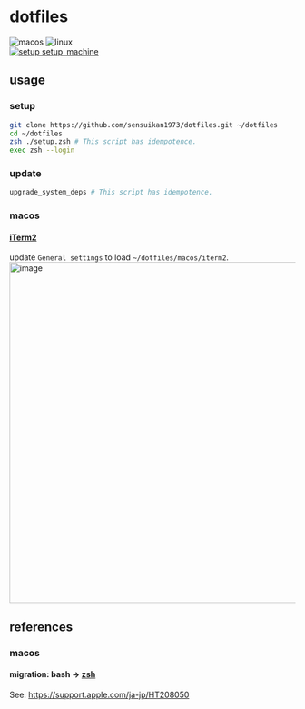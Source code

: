 # dotfiles

![macos](https://img.shields.io/badge/MacOS-black.svg?logo=Apple) ![linux](https://img.shields.io/badge/Linux-black.svg?logo=Linux)  
[![setup setup_machine](https://github.com/sensuikan1973/dotfiles/actions/workflows/setup_machine.yaml/badge.svg)](https://github.com/sensuikan1973/dotfiles/actions/workflows/setup_machine.yaml)

## usage

### setup

```zsh
git clone https://github.com/sensuikan1973/dotfiles.git ~/dotfiles
cd ~/dotfiles
zsh ./setup.zsh # This script has idempotence.
exec zsh --login
```

### update

```zsh
upgrade_system_deps # This script has idempotence.
```

### macos

#### [iTerm2](https://iterm2.com/)

update `General settings` to load `~/dotfiles/macos/iterm2`.
<img width="600" alt="image" src="https://user-images.githubusercontent.com/23427957/153912371-de3c5612-dc43-4d5b-8e1f-3fab32876cb8.png">

## references

### macos

#### migration: bash -> [zsh](http://www.strcat.de/zsh/)

See: https://support.apple.com/ja-jp/HT208050
